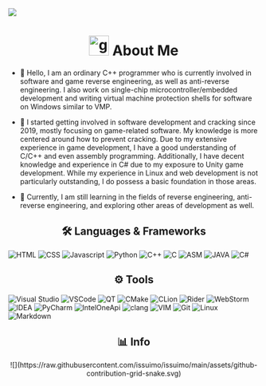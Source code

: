 <img align="center" src="https://github.com/issuimo/issuimo/assets/102911714/2304d23e-6600-42f2-b202-eec67e2af043" />
<h1 align="center"> <img height="40" width="40" alt="github" src="https://cdn.jsdelivr.net/npm/simple-icons@v3/icons/github.svg" /> About Me </h1>

- 📢 Hello, I am an ordinary C++ programmer who is currently involved in software and game reverse engineering, as well as anti-reverse engineering. I also work on single-chip microcontroller/embedded development and writing virtual machine protection shells for software on Windows similar to VMP.

- 📢 I started getting involved in software development and cracking since 2019, mostly focusing on game-related software. My knowledge is more centered around how to prevent cracking. Due to my extensive experience in game development, I have a good understanding of C/C++ and even assembly programming. Additionally, I have decent knowledge and experience in C# due to my exposure to Unity game development. While my experience in Linux and web development is not particularly outstanding, I do possess a basic foundation in those areas.

- 📢 Currently, I am still learning in the fields of reverse engineering, anti-reverse engineering, and exploring other areas of development as well.

<h2 align="center">🛠️ Languages & Frameworks</h2>

![HTML](https://img.shields.io/badge/html%20-%23E34F26.svg?&style=for-the-badge&logo=html5&logoColor=white)
![CSS](https://img.shields.io/badge/css%20-%231572B6.svg?&style=for-the-badge&logo=css3&logoColor=white)
![Javascript](https://img.shields.io/badge/-Javascript-ffb400?style=for-the-badge&logo=javascript&logoColor=ffff3f)
![Python](https://img.shields.io/badge/python%20-%231572B6.svg?&style=for-the-badge&logo=python&logoColor=white)
![C++](https://img.shields.io/badge/c++%20-%2300599C.svg?&style=for-the-badge&logo=c%2B%2B&ogoColor=white)
![C](https://img.shields.io/badge/C-%2300599C.svg?style=for-the-badge&logo=c&logoColor=white)
![ASM](https://img.shields.io/badge/ASM-%234F4F4F.svg?style=for-the-badge&logo=assemblyscript&logoColor=white)
![JAVA](https://img.shields.io/badge/java-%23FF5722.svg?style=for-the-badge&logo=java&logoColor=white)
![C#](https://img.shields.io/badge/C%23-%23239120.svg?style=for-the-badge&logo=c-sharp&logoColor=white)

<h2 align="center">⚙️ Tools</h2>

![Visual Studio](https://img.shields.io/badge/Visual%20Studio-%235C2D91.svg?style=for-the-badge&logo=visual-studio&logoColor=white)
![VSCode](https://img.shields.io/badge/-vs-00a8e8?style=for-the-badge&logo=visual-studio)
![QT](https://img.shields.io/badge/Qt-%2341CD52.svg?style=for-the-badge&logo=qt&logoColor=white)
![CMake](https://img.shields.io/badge/CMake-%2317BEBB.svg?style=for-the-badge&logo=cmake&logoColor=white)
![CLion](https://img.shields.io/badge/CLion-%230075A8.svg?style=for-the-badge&logo=clion&logoColor=white)
![Rider](https://img.shields.io/badge/Rider-%23000000.svg?style=for-the-badge&logo=rider&logoColor=white)
![WebStorm](https://img.shields.io/badge/WebStorm-%23000000.svg?style=for-the-badge&logo=webstorm&logoColor=white)
![IDEA](https://img.shields.io/badge/IDEA-%23000000.svg?style=for-the-badge&logo=intellij-idea&logoColor=white)
![PyCharm](https://img.shields.io/badge/PyCharm-%23000000.svg?style=for-the-badge&logo=pycharm&logoColor=white)
![IntelOneApi](https://img.shields.io/badge/IntelOneApi-%23005CDB.svg?style=for-the-badge&logo=intel&logoColor=white)
![clang](https://img.shields.io/badge/clang-%23FF6700.svg?style=for-the-badge&logo=llvm&logoColor=white)
![VIM](https://img.shields.io/badge/VIM-%2311AB00.svg?style=for-the-badge&logo=vim&logoColor=white)
![Git](https://img.shields.io/badge/git%20-%23F05033.svg?&style=for-the-badge&logo=git&logoColor=white)
![Linux](https://img.shields.io/badge/-linux-772953?style=for-the-badge&logo=linux)
![Markdown](https://img.shields.io/badge/markdown-%23000000.svg?&style=for-the-badge&logo=markdown&logoColor=white)

<h2 align="center">📊 Info</h2>
<div align="center"> 
  ![](https://raw.githubusercontent.com/issuimo/issuimo/main/assets/github-contribution-grid-snake.svg)
</div>
